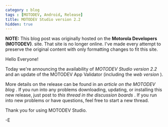 ```yaml
---
category : blog
tags : [MOTODEV, Android, Release]
title: MOTODEV Studio version 2.2
hidden: true
---
```

**NOTE:** This blog post was originally hosted on the **Motorola Developers (MOTODEV)**. site. That site is no longer online. I've made every attempt to preserve the original content with only formatting changes to fit this site.

Hello Everyone!

Today we're announcing the availability of *MOTODEV Studio version 2.2*
and an update of the MOTODEV App Validator (including the *web version*
).

More details on the release can be found in an *article on the MOTODEV
blog* . If you run into any problems downloading, updating, or
installing this new release, just post to *this thread in the discussion
boards* . If you run into new problems or have questions, feel free to
start a new thread.

Thank you for using MOTODEV Studio.

-E
